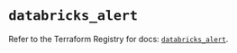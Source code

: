 # `databricks_alert`

Refer to the Terraform Registry for docs: [`databricks_alert`](https://registry.terraform.io/providers/databricks/databricks/1.85.0/docs/resources/alert).
